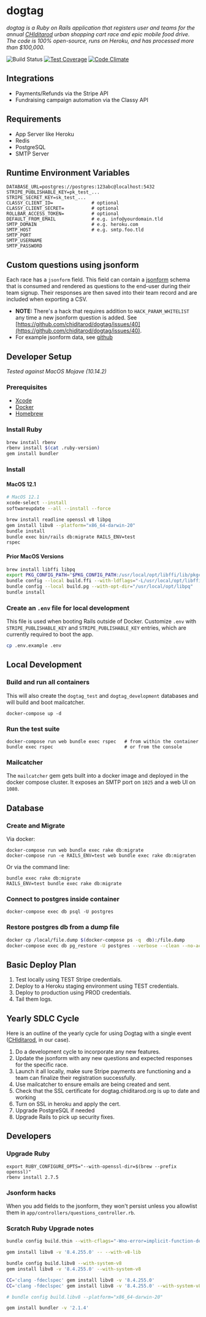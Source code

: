 dogtag
======

*dogtag is a Ruby on Rails application that registers user and teams for the annual [CHIditarod](http://chiditarod.org) urban shopping cart race and epic mobile food drive.  The code is 100% open-source, runs on Heroku, and has processed more than $100,000.*

![Build Status](https://travis-ci.org/chiditarod/dogtag.svg?branch=master)
[![Test Coverage](https://codeclimate.com/github/chiditarod/dogtag/badges/coverage.svg)](https://codeclimate.com/github/chiditarod/dogtag/coverage)
[![Code Climate](https://codeclimate.com/github/chiditarod/dogtag.png)](https://codeclimate.com/github/chiditarod/dogtag)

Integrations
--------
- Payments/Refunds via the Stripe API
- Fundraising campaign automation via the Classy API

Requirements
------------
- App Server like Heroku
- Redis
- PostgreSQL
- SMTP Server

Runtime Environment Variables
-----------------------------

```
DATABASE_URL=postgres://postgres:123abc@localhost:5432
STRIPE_PUBLISHABLE_KEY=pk_test_...
STRIPE_SECRET_KEY=sk_test_...
CLASSY_CLIENT_ID=              # optional
CLASSY_CLIENT_SECRET=          # optional
ROLLBAR_ACCESS_TOKEN=          # optional
DEFAULT_FROM_EMAIL             # e.g. info@yourdomain.tld
SMTP_DOMAIN                    # e.g. heroku.com
SMTP_HOST                      # e.g. smtp.foo.tld
SMTP_PORT
SMTP_USERNAME
SMTP_PASSWORD
```

## Custom questions using jsonform

Each race has a `jsonform` field. This field can contain a [jsonform](https://github.com/jsonform/jsonform) schema that is consumed and rendered as questions to the end-user during their team signup. Their responses are then saved into their team record and are included when exporting a CSV.

- __NOTE:__ There's a hack that requires addition to `HACK_PARAM_WHITELIST` any time a new jsonform question is added.  See [https://github.com/chiditarod/dogtag/issues/40](https://github.com/chiditarod/dogtag/issues/40).
- For example jsonform data, see [github](https://github.com/chiditarod/dogtag/tree/master/examples/jsonform)

## Developer Setup

*Tested against MacOS Mojave (10.14.2)*

### Prerequisites

- [Xcode](https://itunes.apple.com/us/app/xcode/id497799835)
- [Docker](https://docs.pie.apple.com/artifactory/docker.html)
- [Homebrew](https://brew.sh/)

### Install Ruby

```bash
brew install rbenv
rbenv install $(cat .ruby-version)
gem install bundler
```

### Install

#### MacOS 12.1

```sh
# MacOS 12.1
xcode-select --install
softwareupdate --all --install --force

brew install readline openssl v8 libpq
gem install libv8 --platform="x86_64-darwin-20"
bundle install
bundle exec bin/rails db:migrate RAILS_ENV=test
rspec
```

#### Prior MacOS Versions

```sh
brew install libffi libpq
export PKG_CONFIG_PATH="$PKG_CONFIG_PATH:/usr/local/opt/libffi/lib/pkgconfig"
bundle config --local build.ffi --with-ldflags="-L/usr/local/opt/libffi/lib"
bundle config --local build.pg --with-opt-dir="/usr/local/opt/libpq"
bundle install
```

### Create an `.env` file for local development

This file is used when booting Rails outside of Docker.  Customize `.env` with `STRIPE_PUBLISHABLE_KEY` and `STRIPE_PUBLISHABLE_KEY` entries, which are currently required to boot the app.

```bash
cp .env.example .env
```

## Local Development

### Build and run all containers

This will also create the `dogtag_test` and `dogtag_development` databases and will build and boot mailcatcher.

    docker-compose up -d

### Run the test suite

    docker-compose run web bundle exec rspec   # from within the container
    bundle exec rspec                          # or from the console

### Mailcatcher

The `mailcatcher` gem gets built into a docker image and deployed in the
docker compose cluster. It exposes an SMTP port on `1025` and a web UI on `1080`.

## Database

### Create and Migrate

Via docker:

    docker-compose run web bundle exec rake db:migrate
    docker-compose run -e RAILS_ENV=test web bundle exec rake db:migraten

Or via the command line:

    bundle exec rake db:migrate
    RAILS_ENV=test bundle exec rake db:migrate

### Connect to postgres inside container

    docker-compose exec db psql -U postgres

### Restore postgres db from a dump file

```bash
docker cp /local/file.dump $(docker-compose ps -q  db):/file.dump
docker-compose exec db pg_restore -U postgres --verbose --clean --no-acl --no-owner -h localhost -d dogtag_development /file.dump
```

## Basic Deploy Plan

1. Test locally using TEST Stripe credentials.
2. Deploy to a Heroku staging environment using TEST credentials.
3. Deploy to production using PROD credentials.
4. Tail them logs.

## Yearly SDLC Cycle

Here is an outline of the yearly cycle for using Dogtag with a single event ([CHIditarod](http://www.chiditarod.org), in our case).

1. Do a development cycle to incorporate any new features.
1. Update the jsonform with any new questions and expected responses for the specific race.
1. Launch it all locally, make sure Stripe payments are functioning and a team can finalize their registration successfully.
1. Use mailcatcher to ensure emails are being created and sent.
1. Check that the SSL certificate for dogtag.chiditarod.org is up to date and working
1. Turn on SSL in heroku and apply the cert.
1. Upgrade PostgreSQL if needed
1. Upgrade Rails to pick up security fixes.


## Developers

### Upgrade Ruby

```
export RUBY_CONFIGURE_OPTS="--with-openssl-dir=$(brew --prefix openssl)"
rbenv install 2.7.5
```

### Jsonform hacks

When you add fields to the jsonform, they won't persist unless you
allowlist them in `app/controllers/questions_controller.rb`.

### Scratch Ruby Upgrade notes

```sh
bundle config build.thin --with-cflags="-Wno-error=implicit-function-declaration"

gem install libv8 -v '8.4.255.0' -- --with-v8-lib

bundle config build.libv8 --with-system-v8
gem install libv8 -v '8.4.255.0' --with-system-v8

CC='clang -fdeclspec' gem install libv8 -v '8.4.255.0'
CC='clang -fdeclspec' gem install libv8 -v '8.4.255.0' --with-system-v8

# bundle config build.libv8 --platform="x86_64-darwin-20"

gem install bundler -v '2.1.4'
```
